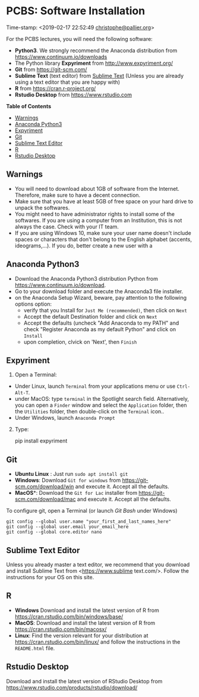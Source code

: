 PCBS: Software Installation
===========================

Time-stamp: <2019-02-17 22:52:49 christophe@pallier.org>



For the PCBS lectures, you will need the following software:

  * **Python3**. We strongly recommend the Anaconda distribution from  <https://www.continuum.io/downloads>
  * The Python library **Expyriment** from <http://www.expyriment.org/>
  * **Git** from <https://git-scm.com/>
  * **Sublime Text** (text editor) from [Sublime Text](https://www.sublimetext.com/)  (Unless you are already using a text editor that you are happy with)
  * **R** from <https://cran.r-project.org/>
  * **Rstudio Desktop** from <https://www.rstudio.com>

<!-- markdown-toc start - Don't edit this section. Run M-x markdown-toc-refresh-toc -->
**Table of Contents**

 - [Warnings](#warnings)
 - [Anaconda Python3](#anaconda-python3)
 - [Expyriment](#expyriment)
 - [Git](#git)
 - [Sublime Text Editor](#sublime-text-editor)
 - [R](#r)
 - [Rstudio Desktop](#rstudio-desktop)

<!-- markdown-toc end -->


## Warnings

* You will need to download about 1GB of software from the Internet. Therefore, make sure to have a decent connection.
* Make sure that you have at least 5GB of free space on your hard drive to unpack the softwares.
* You might need to have administrator rights to install some of the softwares. If you are using a computer from an Institution, this is not always the case. Check with your IT team.
* If you are using Windows 10, make sure your user name doesn't include spaces or characters that don't belong to the English alphabet (accents, ideograms,...). If you do, better create a new user with a 



## Anaconda Python3

* Download the Anaconda Python3 distribution Python from <https://www.continuum.io/download>.
* Go to your download folder and execute the Anaconda3 file installer.
* on the Anaconda Setup Wizard, beware, pay attention to the following options option:
   - verify that you Install for `Just Me (recommended)`, then click on `Next`
   - Accept the default Destination folder and click on `Next`
   - Accept the defaults (uncheck "Add Anaconda to my PATH" and  check "Register Anaconda as my default Python" and click on `Install`
   - upon completion, clvick on 'Next', then `Finish`

## Expyriment

1. Open a Terminal:

* Under Linux, launch `Terminal` from your applications menu or use `Ctrl-Alt-T`. 
* under MacOS: type `terminal` in the Spotlight search field. Alternatively, you can open a `Finder` window and select the `Application` folder, then the `Utilities` folder, then double-click on the `Terminal` icon..
* Under Windows, launch `Anaconda Prompt`
 
 
2. Type:

    pip install expyriment


## Git

* **Ubuntu Linux** : Just run     `sudo apt install git`
* **Windows**: Download `Git for windows` from <https://git-scm.com/download/win> and execute it. Accept all the defaults.
* **MacOS***:  Download the  `Git for Lac` installer from <https://git-scm.com/download/mac> and execute it. Accept all the defaults.

To configure git, open a Terminal (or launch *Git Bash* under Windows) 

    git config --global user.name "your_first_and_last_names_here"
    git config --global user.email your_email_here
    git config --global core.editor nano


## Sublime Text Editor

Unless you already master a text editor, we recommend that you download and install Sublime Text from <https://www.sublime text.com/>. Follow the instructions for your OS on this site. 


## R


 * **Windows** Download and install the latest  version of R from <https://cran.rstudio.com/bin/windows/base/>
 * **MacOS**: Download and install the latest  version of R from <https://cran.rstudio.com/bin/macosx/>
 * **Linux**: Find the version relevant for your distribution at  <https://cran.rstudio.com/bin/linux/> and follow the instructions in the `README.html` file.
 
 

## Rstudio Desktop

Download and install the latest version of RStudio Desktop from <https://www.rstudio.com/products/rstudio/download/>


